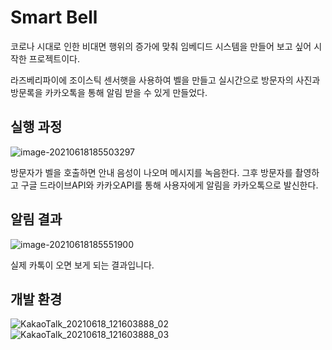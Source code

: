 # Smart Bell

코로나 시대로 인한 비대면 행위의 증가에 맞춰 임베디드 시스템을 만들어 보고 싶어 시작한 프로젝트이다.

라즈베리파이에 조이스틱 센서햇을 사용하여 벨을 만들고 실시간으로 방문자의 사진과 방문록을 카카오톡을 통해 알림 받을 수 있게 만들었다.



## 실행 과정

![image-20210618185503297](https://user-images.githubusercontent.com/57481424/122571464-b887c500-d087-11eb-90b9-2fed70c3283b.png)


방문자가 벨을 호출하면 안내 음성이 나오며 메시지를 녹음한다. 그후 방문자를 촬영하고 구글 드라이브API와 카카오API를 통해 사용자에게 알림을 카카오톡으로 발신한다.



## 알림 결과

![image-20210618185551900](https://user-images.githubusercontent.com/57481424/122571498-c0e00000-d087-11eb-8a68-7c7218ea38b3.png)


실제 카톡이 오면 보게 되는 결과입니다.



## 개발 환경

![KakaoTalk_20210618_121603888_02](https://user-images.githubusercontent.com/57481424/122571624-e2d98280-d087-11eb-939c-4066ecc5a30a.jpg)
![KakaoTalk_20210618_121603888_03](https://user-images.githubusercontent.com/57481424/122571638-e53bdc80-d087-11eb-94d6-0d62374c9f29.jpg)

